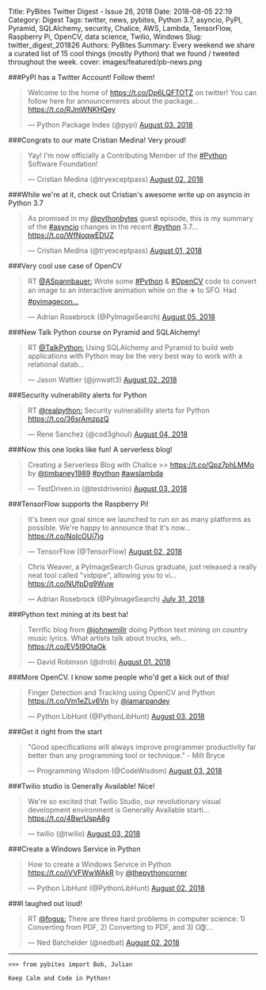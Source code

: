 Title: PyBites Twitter Digest - Issue 26, 2018
Date: 2018-08-05 22:19
Category: Digest
Tags: twitter, news, pybites, Python 3.7, asyncio, PyPI, Pyramid, SQLAlchemy, security, Chalice, AWS, Lambda, TensorFlow, Raspberry Pi, OpenCV, data science, Twilio, Windows
Slug: twitter_digest_201826
Authors: PyBites
Summary: Every weekend we share a curated list of 15 cool things (mostly Python) that we found / tweeted throughout the week.
cover: images/featured/pb-news.png

###PyPI has a Twitter Account! Follow them!

<blockquote class="twitter-tweet"><p>Welcome to the home of <a href="https://t.co/Dp6LQFTOTZ" title="https://t.co/Dp6LQFTOTZ" target="_blank">https://t.co/Dp6LQFTOTZ</a> on twitter! You can follow here for announcements about the package… <a href="https://t.co/RJmWNKHQey" title="https://t.co/RJmWNKHQey" target="_blank">https://t.co/RJmWNKHQey</a></p>— Python Package Index (@pypi) <a href="https://twitter.com/pypi/status/1025205344660856838" data-datetime="2018-08-03T02:22:56+00:00">August 03, 2018</a></blockquote> 


###Congrats to our mate Cristian Medina! Very proud!

<blockquote class="twitter-tweet"><p>Yay! I'm now officially a Contributing Member of the <a href="https://twitter.com/search/#Python" target="_blank">#Python</a> Software Foundation!</p>— Cristian Medina (@tryexceptpass) <a href="https://twitter.com/tryexceptpass/status/1024830648849248258" data-datetime="2018-08-02T01:34:01+00:00">August 02, 2018</a></blockquote> 


###While we're at it, check out Cristian's awesome write up on asyncio in Python 3.7

<blockquote class="twitter-tweet"><p>As promised in my <a href="https://twitter.com/@pythonbytes" target="_blank">@pythonbytes</a> guest episode, this is my summary of the <a href="https://twitter.com/search/#asyncio" target="_blank">#asyncio</a> changes in the recent <a href="https://twitter.com/search/#python" target="_blank">#python</a> 3.7… <a href="https://t.co/WfNoqwEDUZ" title="https://t.co/WfNoqwEDUZ" target="_blank">https://t.co/WfNoqwEDUZ</a></p>— Cristian Medina (@tryexceptpass) <a href="https://twitter.com/tryexceptpass/status/1024696052480466944" data-datetime="2018-08-01T16:39:11+00:00">August 01, 2018</a></blockquote> 


###Very cool use case of OpenCV

<blockquote class="twitter-tweet"><p>RT <a href="https://twitter.com/@ASpannbauer:" target="_blank">@ASpannbauer:</a> Wrote some <a href="https://twitter.com/search/#Python" target="_blank">#Python</a> &amp; <a href="https://twitter.com/search/#OpenCV" target="_blank">#OpenCV</a> code to convert an image to an interactive animation while on the ✈️ to SFO. Had <a href="https://twitter.com/search/#pyimagecon…" target="_blank">#pyimagecon…</a></p>— Adrian Rosebrock (@PyImageSearch) <a href="https://twitter.com/PyImageSearch/status/1026061396537163776" data-datetime="2018-08-05T11:04:34+00:00">August 05, 2018</a></blockquote>  


###New Talk Python course on Pyramid and SQLAlchemy!

<blockquote class="twitter-tweet"><p>RT <a href="https://twitter.com/@TalkPython:" target="_blank">@TalkPython:</a> Using SQLAlchemy and Pyramid to build web applications with Python may be the very best way to work with a relational datab…</p>— Jason Wattier (@jmwatt3) <a href="https://twitter.com/jmwatt3/status/1025032829128847360" data-datetime="2018-08-02T14:57:25+00:00">August 02, 2018</a></blockquote> 


###Security vulnerability alerts for Python

<blockquote class="twitter-tweet"><p>RT <a href="https://twitter.com/@realpython:" target="_blank">@realpython:</a> Security vulnerability alerts for Python <a href="https://t.co/36srAmzpzQ" title="https://t.co/36srAmzpzQ" target="_blank">https://t.co/36srAmzpzQ</a></p>— Rene Sanchez (@cod3ghoul) <a href="https://twitter.com/cod3ghoul/status/1025708006074400773" data-datetime="2018-08-04T11:40:20+00:00">August 04, 2018</a></blockquote>  


###Now this one looks like fun! A serverless blog!

<blockquote class="twitter-tweet"><p>Creating a Serverless Blog with Chalice &gt;&gt; <a href="https://t.co/Qpz7phLMMo" title="https://t.co/Qpz7phLMMo" target="_blank">https://t.co/Qpz7phLMMo</a> by <a href="https://twitter.com/@timbaney1989" target="_blank">@timbaney1989</a> <a href="https://twitter.com/search/#python" target="_blank">#python</a> <a href="https://twitter.com/search/#awslambda" target="_blank">#awslambda</a></p>— TestDriven.io (@testdrivenio) <a href="https://twitter.com/testdrivenio/status/1025365579090210816" data-datetime="2018-08-03T12:59:39+00:00">August 03, 2018</a></blockquote>  


###TensorFlow supports the Raspberry Pi!

<blockquote class="twitter-tweet"><p>It's been our goal since we launched to run on as many platforms as possible. We're happy to announce that it's now… <a href="https://t.co/NoIcOUj7jg" title="https://t.co/NoIcOUj7jg" target="_blank">https://t.co/NoIcOUj7jg</a></p>— TensorFlow (@TensorFlow) <a href="https://twitter.com/TensorFlow/status/1025094601244385280" data-datetime="2018-08-02T19:02:52+00:00">August 02, 2018</a></blockquote> 


<blockquote class="twitter-tweet"><p>Chris Weaver, a PyImageSearch Gurus graduate, just released a really neat tool called "vidpipe", allowing you to vi… <a href="https://t.co/NUfpDg9Wuw" title="https://t.co/NUfpDg9Wuw" target="_blank">https://t.co/NUfpDg9Wuw</a></p>— Adrian Rosebrock (@PyImageSearch) <a href="https://twitter.com/PyImageSearch/status/1024281479424237570" data-datetime="2018-07-31T13:11:49+00:00">July 31, 2018</a></blockquote> 


###Python text mining at its best ha!

<blockquote class="twitter-tweet"><p>Terrific blog from <a href="https://twitter.com/@johnwmillr" target="_blank">@johnwmillr</a> doing Python text mining on country music lyrics. What artists talk about trucks, wh… <a href="https://t.co/EV5I9OtaOk" title="https://t.co/EV5I9OtaOk" target="_blank">https://t.co/EV5I9OtaOk</a></p>— David Robinson (@drob) <a href="https://twitter.com/drob/status/1024662265436549120" data-datetime="2018-08-01T14:24:56+00:00">August 01, 2018</a></blockquote> 


###More OpenCV. I know some people who'd get a kick out of this!

<blockquote class="twitter-tweet"><p>Finger Detection and Tracking using OpenCV and Python <a href="https://t.co/Vm1eZLy6Vn" title="https://t.co/Vm1eZLy6Vn" target="_blank">https://t.co/Vm1eZLy6Vn</a> by <a href="https://twitter.com/@iamarpandey" target="_blank">@iamarpandey</a></p>— Python LibHunt (@PythonLibHunt) <a href="https://twitter.com/PythonLibHunt/status/1025322147290337281" data-datetime="2018-08-03T10:07:04+00:00">August 03, 2018</a></blockquote>  


###Get it right from the start

<blockquote class="twitter-tweet"><p>"Good specifications will always improve programmer productivity far better than any programming tool or technique." - Milt Bryce</p>— Programming Wisdom (@CodeWisdom) <a href="https://twitter.com/CodeWisdom/status/1025359880062951425" data-datetime="2018-08-03T12:37:00+00:00">August 03, 2018</a></blockquote> 


###Twilio studio is Generally Available! Nice!

<blockquote class="twitter-tweet"><p>We're so excited that Twilio Studio, our revolutionary visual development environment is Generally Available starti… <a href="https://t.co/4BwrUspA8g" title="https://t.co/4BwrUspA8g" target="_blank">https://t.co/4BwrUspA8g</a></p>— twilio (@twilio) <a href="https://twitter.com/twilio/status/1025373558523011074" data-datetime="2018-08-03T13:31:21+00:00">August 03, 2018</a></blockquote> 


###Create a Windows Service in Python

<blockquote class="twitter-tweet"><p>How to create a Windows Service in Python <a href="https://t.co/iVVFWwWAkR" title="https://t.co/iVVFWwWAkR" target="_blank">https://t.co/iVVFWwWAkR</a> by <a href="https://twitter.com/@thepythoncorner" target="_blank">@thepythoncorner</a></p>— Python LibHunt (@PythonLibHunt) <a href="https://twitter.com/PythonLibHunt/status/1025050440776314880" data-datetime="2018-08-02T16:07:24+00:00">August 02, 2018</a></blockquote> 


###I laughed out loud!

<blockquote class="twitter-tweet"><p>RT <a href="https://twitter.com/@fogus:" target="_blank">@fogus:</a> There are three hard problems in computer science: 1) Converting from PDF, 2) Converting to PDF, and 3) OҘ҉҉҉ʹ…</p>— Ned Batchelder (@nedbat) <a href="https://twitter.com/nedbat/status/1025071211255156738" data-datetime="2018-08-02T17:29:56+00:00">August 02, 2018</a></blockquote>

---

	>>> from pybites import Bob, Julian

	Keep Calm and Code in Python!
